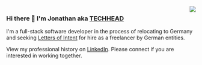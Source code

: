 <img src="https://techhead.biz/leaning_techhead.png" align="right">

### Hi there 👋 I'm Jonathan aka [TECHHEAD](https://techhead.biz)

I'm a full-stack software developer in the process of relocating to Germany and seeking [Letters of Intent](https://allaboutberlin.com/guides/freelance-visa-letter-of-intent) for hire as a freelancer by German entities.

View my professional history on [LinkedIn](https://www.linkedin.com/in/techhead/). Please connect if you are interested in working together.

<!--
**techhead/techhead** is a ✨ _special_ ✨ repository because its `README.md` (this file) appears on your GitHub profile.

Here are some ideas to get you started:

- 🔭 I’m currently working on ...
- 🌱 I’m currently learning ...
- 👯 I’m looking to collaborate on ...
- 🤔 I’m looking for help with ...
- 💬 Ask me about ...
- 📫 How to reach me: ...
- ⚡ Fun fact: ...
-->
